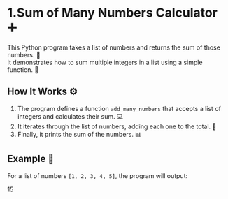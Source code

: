 # 1.Sum of Many Numbers Calculator ➕

This Python program takes a list of numbers and returns the sum of those numbers. 🧮  
It demonstrates how to sum multiple integers in a list using a simple function. 🎉

## How It Works ⚙️

1. The program defines a function `add_many_numbers` that accepts a list of integers and calculates their sum. 💻
2. It iterates through the list of numbers, adding each one to the total. 🔢
3. Finally, it prints the sum of the numbers. 📊

## Example 📍

For a list of numbers `[1, 2, 3, 4, 5]`, the program will output:

15